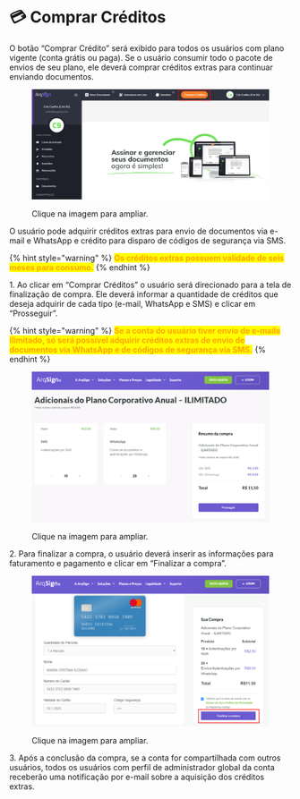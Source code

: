# 💳 Comprar Créditos

O botão “Comprar Crédito” será exibido para todos os usuários com plano vigente (conta grátis ou paga). Se o usuário consumir todo o pacote de envios de seu plano, ele deverá comprar créditos extras para continuar enviando documentos.&#x20;

<figure><img src="../.gitbook/assets/compra14.png" alt=""><figcaption><p>Clique na imagem para ampliar.</p></figcaption></figure>

O usuário pode adquirir créditos extras para envio de documentos via e-mail e WhatsApp e crédito para disparo de códigos de segurança via SMS.&#x20;

{% hint style="warning" %}
<mark style="color:orange;">**Os créditos extras possuem validade de seis meses para consumo.**</mark>&#x20;
{% endhint %}

1\. Ao clicar em “Comprar Créditos” o usuário será direcionado para a tela de finalização de compra. Ele deverá informar a quantidade de créditos que deseja adquirir de cada tipo (e-mail, WhatsApp e SMS) e clicar em “Prosseguir”. &#x20;

{% hint style="warning" %}
<mark style="color:orange;">**Se a conta do usuário tiver envio de e-mails ilimitado, só será possível adquirir créditos extras de envio de documentos via WhatsApp e de códigos de segurança via SMS.**</mark> &#x20;
{% endhint %}

<figure><img src="../.gitbook/assets/compra15.png" alt=""><figcaption><p>Clique na imagem para ampliar.</p></figcaption></figure>

2\. Para finalizar a compra, o usuário deverá inserir as informações para faturamento e pagamento e clicar em “Finalizar a compra”. &#x20;

<figure><img src="../.gitbook/assets/compra16.png" alt=""><figcaption><p>Clique na imagem para ampliar.</p></figcaption></figure>

3\. Após a conclusão da compra, se a conta for compartilhada com outros usuários, todos os usuários com perfil de administrador global da conta receberão uma notificação por e-mail sobre a aquisição dos créditos extras.
